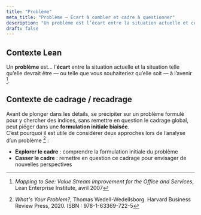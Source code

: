 ```yaml
---
title: "Problème"
meta_title: "Problème – Écart à combler et cadre à questionner"
description: "Un problème est l’écart entre la situation actuelle et celle désirée. En Lean, il guide l’amélioration continue. Dans l’analyse stratégique, il est essentiel de remettre en question le cadrage initial pour mieux comprendre ou redéfinir le vrai problème à résoudre."
draft: false
---
```


## Contexte Lean

Un **problème** est… l’**écart** entre la situation actuelle et la situation telle qu’elle devrait être — ou telle que vous souhaiteriez qu’elle soit — à l’avenir [^1].

## Contexte de cadrage / recadrage

Avant de plonger dans les détails, se précipiter sur un problème formulé pour y chercher des indices, sans remettre en question le cadrage global, peut piéger dans une **formulation initiale biaisée**.  
C’est pourquoi il est utile de considérer deux approches lors de l’analyse d’un problème [^2] :

* **Explorer le cadre** : comprendre la formulation initiale du problème  
* **Casser le cadre** : remettre en question ce cadrage pour envisager de nouvelles perspectives

[^1]: *Mapping to See: Value Stream Improvement for the Office and Services*, Lean Enterprise Institute, avril 2007  
[^2]: *What's Your Problem?*, Thomas Wedell-Wedellsborg. Harvard Business Review Press, 2020. ISBN : 978-1-63369-722-5
